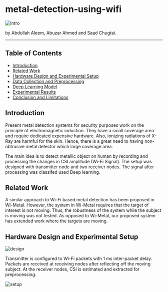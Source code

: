 # metal-detection-using-wifi

![Intro](https://cdn.pbrd.co/images/HWwE1cM5.jpg)

by Abdullah Aleem, Abuzar Ahmed and Saad Chugtai.

---

## Table of Contents

- [Introduction](#introduction)
- [Related Work](#related-work)
- [Hardware Design and Experimental Setup](#hardware-design)
- [Data Collection and Preprocessing](#data-collection)
- [Deep Learning Model](#deep-learning-model)
- [Experimental Results](#experimental-results)
- [Conclusion and Limitations](#conclusion)


## Introduction
Present metal detection systems for security purposes work on the principle of electromagnetic induction. They have a small coverage area and require dedicated expensive hardware. Also, ionizing radiations of X-Ray are harmful for the skin. Hence, there is a great need to having non-obtrusive metal detector which large coverage area.

The main idea is to detect metallic object on human by recording and processing the changes in CSI amplitude (Wi-Fi Signal). The setup was designed with transmitter node and two receiver nodes. The signal after processing was classifed used Deep learning.

## Related Work
A similar approach to Wi-Fi based metal detection has been proposed in Wi-Metal. However, the system in Wi-Metal requires that the target of interest is not moving. Thus, the robustness of the system while the subject is moving was not tested. As opposed to Wi-Metal, our proposed system has extended work where the targets are moving.

## Hardware Design and Experimental Setup

![design](https://cdn.pbrd.co/images/HWwIlJf.png)

Transmitter is configured to Wi-Fi packets with 1 ms inter-packet delay. Packets are received at receiving nodes after reflecting off the moving subject. At the receiver nodes, CSI is estimated and extracted for preprocessing.

![setup](https://userscontent2.emaze.com/images/694313c7-4a1b-4238-afea-b3d7418ecc2d/316ece7fbf0d0e35baad1f07800c0903.jpg)



